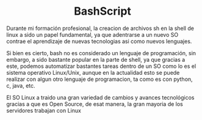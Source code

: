 <h1 align="center">BashScript</h1>
<p>Durante mi formación profesional, la creacion de archivos sh en la shell de linux a sido un papel fundamental, ya que adentrarse a un nuevo SO contrae el aprendizaje de nuevas tecnologias asi como nuevos lenguajes.</p>
<p>Si bien es cierto, bash no es considerado un lenguaje de programación, sin embargo, a sido bastante popular en la parte de shell, ya que gracias a este, podemos automatizar bastantes tareas dentro de un SO como lo es el sistema operativo Linux/Unix, aunque en la actualidad esto se puede realizar con algun otro lenguaje de programacion, ta como es con python, c, java, etc.</p> 
<p>El SO Linux a traido una gran variedad de cambios y avances tecnológicos gracias a que es Open Source, de esat manera, la gran mayoria de los servidores trabajan con Linux</p>
